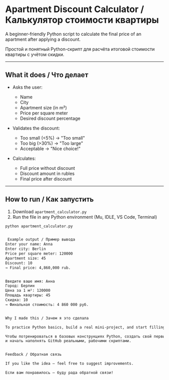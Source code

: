 # Apartment Discount Calculator / Калькулятор стоимости квартиры

A beginner-friendly Python script to calculate the final price of an apartment after applying a discount.

Простой и понятный Python-скрипт для расчёта итоговой стоимости квартиры с учётом скидки.

---

## What it does / Что делает

- Asks the user:
  - Name
  - City
  - Apartment size (in m²)
  - Price per square meter
  - Desired discount percentage

- Validates the discount:
  - Too small (<5%) → "Too small"
  - Too big (>30%) → "Too large"
  - Acceptable → "Nice choice!"

- Calculates:
  - Full price without discount
  - Discount amount in rubles
  - Final price after discount

---

## How to run / Как запустить

1. Download `apartment_calculator.py`
2. Run the file in any Python environment (Mu, IDLE, VS Code, Terminal)

```bash
python apartment_calculator.py


 Example output / Пример вывода
Enter your name: Anna
Enter city: Berlin
Price per square meter: 120000
Apartment size: 45
Discount: 10
→ Final price: 4,860,000 rub.


Введите ваше имя: Анна
Город: Берлин
Цена за 1 м²: 120000
Площадь квартиры: 45
Скидка: 10
→ Финальная стоимость: 4 860 000 руб.


Why I made this / Зачем я это сделала

To practice Python basics, build a real mini-project, and start filling my GitHub portfolio.

Чтобы потренироваться в базовых конструкциях Python, создать свой первый мини-проект
и начать наполнять GitHub реальными, рабочими скриптами.


Feedback / Обратная связь

If you like the idea — feel free to suggest improvements.

Если вам понравилось — буду рада обратной связи!
